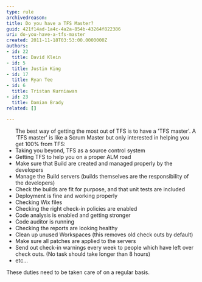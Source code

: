 ```yaml
---
type: rule
archivedreason: 
title: Do you have a TFS Master?
guid: 421f14ad-1a4c-4a2a-854b-43264f822386
uri: do-you-have-a-tfs-master
created: 2011-11-18T03:53:00.0000000Z
authors:
- id: 22
  title: David Klein
- id: 5
  title: Justin King
- id: 17
  title: Ryan Tee
- id: 6
  title: Tristan Kurniawan
- id: 23
  title: Damian Brady
related: []

---
```



<ul>The best way of getting the most out of TFS is to have a 'TFS master'. A 'TFS master' is like a Scrum Master but only interested in helping you get 100% from TFS&#58; <li>Taking you beyond, TFS as a source control system </li>
<li>Getting TFS to help you on a proper ALM road </li>
<li>Make sure that Build are created and managed properly by the developers </li>
<li>Manage the Build servers (builds themselves are the responsibility of the developers) </li>
<li>Check the builds are fit for purpose, and that unit tests are included </li>
<li>Deployment is fine and working properly </li>
<li>Checking Wix files </li>
<li>Checking the right check-in policies are enabled </li>
<li>Code analysis is enabled and getting stronger </li>
<li>Code auditor is running </li>
<li>Checking the reports are looking healthy </li>
<li>Clean up unused Workspaces (this removes old check outs by default) </li>
<li>Make sure all patches are applied to the servers </li>
<li>Send out check-in warnings every week to people which have left over check outs. (No task should take longer than 8 hours) </li>
<li>etc... </li></ul>
<p>These duties need to be taken care of on a regular basis.</p>
<br><excerpt class='endintro'></excerpt><br>



